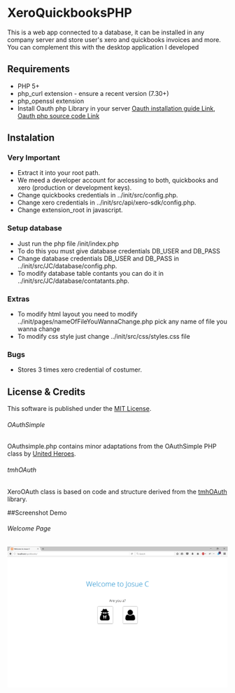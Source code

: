 # XeroQuickbooksPHP
This is a web app connected to a database, it can be installed in any company server and store user's xero and quickbooks invoices and more. You can complement this with the desktop application I developed


## Requirements
* PHP 5+
* php\_curl extension - ensure a recent version (7.30+)
* php\_openssl extension
* Install Oauth php Library in your server [Oauth installation guide Link](http://php.net/manual/en/book.oauth.php), [Oauth php source code Link](http://pecl.php.net/package/oauth)

## Instalation

### Very Important
* Extract it into your root path.
* We meed a developer account for accessing to both, quickbooks and xero (production or development keys).
* Change quickbooks credentials in ../init/src/config.php.
* Change xero credentials in ../init/src/api/xero-sdk/config.php.
* Change extension_root in javascript.

### Setup database
* Just run the php file /init/index.php
* To do this you must give database credentials DB_USER and DB_PASS
* Change database credentials DB_USER and DB_PASS in ../init/src/JC/database/config.php.
* To modify database table contants you can do it in ../init/src/JC/database/contatants.php.

### Extras
* To modify html layout you need to modify ../init/pages/nameOfFileYouWannaChange.php pick any name of file you wanna change
* To modify css style just change ../init/src/css/styles.css file

### Bugs
* Stores 3 times xero credential of costumer.

## License & Credits

This software is published under the [MIT License](http://en.wikipedia.org/wiki/MIT_License).

###### OAuthSimple
OAuthsimple.php contains minor adaptations from the OAuthSimple PHP class by [United Heroes](http://unitedheroes.net/OAuthSimple/).

###### tmhOAuth
XeroOAuth class is based on code and structure derived from the [tmhOAuth](https://github.com/themattharris/tmhOAuth) library.


##Screenshot Demo

###### Welcome Page

![Analysis Desktop App](img/img1.png)
